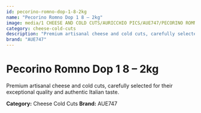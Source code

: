 ```yaml
---
id: pecorino-romno-dop-1-8-2kg
name: "Pecorino Romno Dop 1 8 – 2kg"
image: media/1 CHEESE AND COLD CUTS/AURICCHIO PICS/AUE747/PECORINO ROMNO DOP 1_8 – 2KG.jpg
category: cheese-cold-cuts
description: "Premium artisanal cheese and cold cuts, carefully selected for their exceptional quality and authentic Italian taste."
brand: "AUE747"
---
```


# Pecorino Romno Dop 1 8 – 2kg

Premium artisanal cheese and cold cuts, carefully selected for their exceptional quality and authentic Italian taste.

**Category:** Cheese Cold Cuts
**Brand:** AUE747

